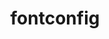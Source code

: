 ---
title: "fontconfig"
layout: cache
categories: [package, develop]
meta: {"compilers": ["gcc@=10.2.1", "gcc@=10.5.0", "gcc@=11.1.0", "gcc@=11.4.0", "gcc@=13.3.0", "oneapi@=2024.2.1"], "num_specs": 40, "num_specs_by_stack": {"data-vis-sdk": 8, "developer-tools-aarch64-linux-gnu": 4, "developer-tools-manylinux2014": 1, "developer-tools-x86_64_v3-linux-gnu": 4, "e4s": 7, "e4s-oneapi": 6, "hep": 7, "root": 40}, "oss": ["centos7", "rhel8", "ubuntu20.04", "ubuntu22.04"], "platforms": ["linux"], "stacks": ["data-vis-sdk", "developer-tools-aarch64-linux-gnu", "developer-tools-manylinux2014", "developer-tools-x86_64_v3-linux-gnu", "e4s", "e4s-oneapi", "hep", "root"], "targets": ["aarch64", "x86_64_v3"], "versions": ["2.15.0"]}
spec_details: [{"compiler": "gcc@=10.2.1", "hash": "2bc7blftw7dlepx7qbj5rtjrlzkz4u5f", "os": "centos7", "platform": "linux", "size": "-", "stacks": ["developer-tools-manylinux2014", "root"], "target": "x86_64_v3", "variants": ["build_system=autotools", "~pic"], "versions": ["2.15.0"]}, {"compiler": "gcc@=11.4.0", "hash": "2knhjx7zila3ashoes6l42jhjweeiw44", "os": "ubuntu22.04", "platform": "linux", "size": "-", "stacks": ["e4s", "root"], "target": "x86_64_v3", "variants": ["build_system=autotools", "~pic"], "versions": ["2.15.0"]}, {"compiler": "oneapi@=2024.2.1", "hash": "4bnvnigy7qm3au2e2ryvnmiqd4c7mc4q", "os": "ubuntu22.04", "platform": "linux", "size": "-", "stacks": ["e4s-oneapi", "root"], "target": "x86_64_v3", "variants": ["build_system=autotools", "~pic"], "versions": ["2.15.0"]}, {"compiler": "gcc@=10.5.0", "hash": "4qo7nvy3txsvxktewfqp625al77vzfpz", "os": "centos7", "platform": "linux", "size": "-", "stacks": ["developer-tools-x86_64_v3-linux-gnu", "root"], "target": "x86_64_v3", "variants": ["build_system=autotools", "~pic"], "versions": ["2.15.0"]}, {"compiler": "gcc@=11.4.0", "hash": "6g2imut5wmtoiyawwz3y4pt5ftv7igbe", "os": "ubuntu22.04", "platform": "linux", "size": "-", "stacks": ["e4s", "root"], "target": "x86_64_v3", "variants": ["build_system=autotools", "~pic"], "versions": ["2.15.0"]}, {"compiler": "gcc@=11.4.0", "hash": "7b4nlbyhx56nme3df4ho473arch7kzog", "os": "ubuntu22.04", "platform": "linux", "size": "-", "stacks": ["hep", "root"], "target": "x86_64_v3", "variants": ["build_system=autotools", "~pic"], "versions": ["2.15.0"]}, {"compiler": "gcc@=11.1.0", "hash": "7jvzj6b4codjvdl6xpwqrnkek55f7tyw", "os": "ubuntu20.04", "platform": "linux", "size": "-", "stacks": ["data-vis-sdk", "root"], "target": "x86_64_v3", "variants": ["build_system=autotools", "~pic"], "versions": ["2.15.0"]}, {"compiler": "gcc@=11.4.0", "hash": "7ptejepajayfloj7765wjvimcha2qrsm", "os": "ubuntu22.04", "platform": "linux", "size": "-", "stacks": ["hep", "root"], "target": "x86_64_v3", "variants": ["build_system=autotools", "~pic"], "versions": ["2.15.0"]}, {"compiler": "gcc@=13.3.0", "hash": "7wu4oszlvlvetnc6loxdqj44olgddy4b", "os": "rhel8", "platform": "linux", "size": "-", "stacks": ["developer-tools-aarch64-linux-gnu", "root"], "target": "aarch64", "variants": ["build_system=autotools", "~pic"], "versions": ["2.15.0"]}, {"compiler": "oneapi@=2024.2.1", "hash": "buiudg6odrhekoe4gvhfrthvonexfebg", "os": "ubuntu22.04", "platform": "linux", "size": "-", "stacks": ["e4s-oneapi", "root"], "target": "x86_64_v3", "variants": ["build_system=autotools", "~pic"], "versions": ["2.15.0"]}, {"compiler": "gcc@=11.1.0", "hash": "dnjrbptrv6fp2756yugrm7r7lxprtpn5", "os": "ubuntu20.04", "platform": "linux", "size": "-", "stacks": ["data-vis-sdk", "root"], "target": "x86_64_v3", "variants": ["build_system=autotools", "~pic"], "versions": ["2.15.0"]}, {"compiler": "gcc@=11.4.0", "hash": "ds5c2tric7zzpp2btp6baaqn5hkovmks", "os": "ubuntu22.04", "platform": "linux", "size": "-", "stacks": ["e4s", "root"], "target": "x86_64_v3", "variants": ["build_system=autotools", "~pic"], "versions": ["2.15.0"]}, {"compiler": "gcc@=11.4.0", "hash": "f6p6te2qrotuyod2qnxsbgwqcy2lgol6", "os": "ubuntu22.04", "platform": "linux", "size": "-", "stacks": ["hep", "root"], "target": "x86_64_v3", "variants": ["build_system=autotools", "~pic"], "versions": ["2.15.0"]}, {"compiler": "gcc@=11.1.0", "hash": "f7ydi26s6s674fsquzad4e2rb7majvxo", "os": "ubuntu20.04", "platform": "linux", "size": "-", "stacks": ["data-vis-sdk", "root"], "target": "x86_64_v3", "variants": ["build_system=autotools", "~pic"], "versions": ["2.15.0"]}, {"compiler": "gcc@=13.3.0", "hash": "gtqceuddinvk3p55kyu7dmyvx6ppndi3", "os": "rhel8", "platform": "linux", "size": "-", "stacks": ["developer-tools-aarch64-linux-gnu", "root"], "target": "aarch64", "variants": ["build_system=autotools", "~pic"], "versions": ["2.15.0"]}, {"compiler": "gcc@=13.3.0", "hash": "h5qd7wq2jrrcguktpxywwznb53xvatii", "os": "rhel8", "platform": "linux", "size": "-", "stacks": ["developer-tools-aarch64-linux-gnu", "root"], "target": "aarch64", "variants": ["build_system=autotools", "~pic"], "versions": ["2.15.0"]}, {"compiler": "gcc@=11.1.0", "hash": "hjh2viibzpfd52sejjzui5ertvfxbfmb", "os": "ubuntu20.04", "platform": "linux", "size": "-", "stacks": ["data-vis-sdk", "root"], "target": "x86_64_v3", "variants": ["build_system=autotools", "~pic"], "versions": ["2.15.0"]}, {"compiler": "gcc@=11.1.0", "hash": "hrnjmmphh43wewduemqqkymhs2ehugme", "os": "ubuntu20.04", "platform": "linux", "size": "-", "stacks": ["data-vis-sdk", "root"], "target": "x86_64_v3", "variants": ["build_system=autotools", "~pic"], "versions": ["2.15.0"]}, {"compiler": "gcc@=13.3.0", "hash": "idodlgourww66shu6uhrdbbqlfgcfb6i", "os": "rhel8", "platform": "linux", "size": "-", "stacks": ["developer-tools-aarch64-linux-gnu", "root"], "target": "aarch64", "variants": ["build_system=autotools", "~pic"], "versions": ["2.15.0"]}, {"compiler": "gcc@=13.3.0", "hash": "j36ng7chlmdcapfhpfpfmbuicnxhrna5", "os": "rhel8", "platform": "linux", "size": "-", "stacks": ["root"], "target": "aarch64", "variants": ["build_system=autotools", "~pic"], "versions": ["2.15.0"]}, {"compiler": "oneapi@=2024.2.1", "hash": "kgyewd5yeiw4oehvpa3qfenwbiz2ep6v", "os": "ubuntu22.04", "platform": "linux", "size": "-", "stacks": ["e4s-oneapi", "root"], "target": "x86_64_v3", "variants": ["build_system=autotools", "~pic"], "versions": ["2.15.0"]}, {"compiler": "gcc@=11.4.0", "hash": "li7fggnwsz5zsfm3j62rkusdq2sk7jbr", "os": "ubuntu22.04", "platform": "linux", "size": "-", "stacks": ["e4s", "root"], "target": "x86_64_v3", "variants": ["build_system=autotools", "~pic"], "versions": ["2.15.0"]}, {"compiler": "gcc@=10.5.0", "hash": "lur7vrfa7zuccjij7nu5lr6zhisyyym3", "os": "centos7", "platform": "linux", "size": "-", "stacks": ["developer-tools-x86_64_v3-linux-gnu", "root"], "target": "x86_64_v3", "variants": ["build_system=autotools", "~pic"], "versions": ["2.15.0"]}, {"compiler": "gcc@=11.4.0", "hash": "mbwulf64xnmkg2l2oxv7i5tlhrfico5v", "os": "ubuntu22.04", "platform": "linux", "size": "-", "stacks": ["e4s", "root"], "target": "x86_64_v3", "variants": ["build_system=autotools", "~pic"], "versions": ["2.15.0"]}, {"compiler": "gcc@=10.5.0", "hash": "ncfqp7myuuy6kw6272utjdnt4qz7s5th", "os": "centos7", "platform": "linux", "size": "-", "stacks": ["developer-tools-x86_64_v3-linux-gnu", "root"], "target": "x86_64_v3", "variants": ["build_system=autotools", "~pic"], "versions": ["2.15.0"]}, {"compiler": "gcc@=10.5.0", "hash": "niwlpvngpwzsdaxw75w25oe5dnfrp4md", "os": "centos7", "platform": "linux", "size": "-", "stacks": ["developer-tools-x86_64_v3-linux-gnu", "root"], "target": "x86_64_v3", "variants": ["build_system=autotools", "~pic"], "versions": ["2.15.0"]}, {"compiler": "gcc@=11.1.0", "hash": "nohl7q5z5c63rtguo43vdflu34b76lv2", "os": "ubuntu20.04", "platform": "linux", "size": "-", "stacks": ["data-vis-sdk", "root"], "target": "x86_64_v3", "variants": ["build_system=autotools", "~pic"], "versions": ["2.15.0"]}, {"compiler": "gcc@=11.4.0", "hash": "nxno3yl5dsrytkzv7zdemfykjlz35kez", "os": "ubuntu22.04", "platform": "linux", "size": "-", "stacks": ["e4s", "root"], "target": "x86_64_v3", "variants": ["build_system=autotools", "~pic"], "versions": ["2.15.0"]}, {"compiler": "gcc@=11.4.0", "hash": "qprpp4vmyoloea2h5tu43mumdasilamc", "os": "ubuntu22.04", "platform": "linux", "size": "-", "stacks": ["hep", "root"], "target": "x86_64_v3", "variants": ["build_system=autotools", "~pic"], "versions": ["2.15.0"]}, {"compiler": "oneapi@=2024.2.1", "hash": "rsz6fvt66fskzefw67ffmosdmnlvorkh", "os": "ubuntu22.04", "platform": "linux", "size": "-", "stacks": ["root"], "target": "x86_64_v3", "variants": ["build_system=autotools", "~pic"], "versions": ["2.15.0"]}, {"compiler": "gcc@=11.4.0", "hash": "slndq7wivbqtelh7ix7s4pult7v2lq7l", "os": "ubuntu22.04", "platform": "linux", "size": "-", "stacks": ["hep", "root"], "target": "x86_64_v3", "variants": ["build_system=autotools", "~pic"], "versions": ["2.15.0"]}, {"compiler": "oneapi@=2024.2.1", "hash": "thdvedrph5v2tabveqp6odpwbyikzxrw", "os": "ubuntu22.04", "platform": "linux", "size": "-", "stacks": ["e4s-oneapi", "root"], "target": "x86_64_v3", "variants": ["build_system=autotools", "~pic"], "versions": ["2.15.0"]}, {"compiler": "oneapi@=2024.2.1", "hash": "w6e6m36zivzgttteuyergtsd3yofm5xp", "os": "ubuntu22.04", "platform": "linux", "size": "-", "stacks": ["e4s-oneapi", "root"], "target": "x86_64_v3", "variants": ["build_system=autotools", "~pic"], "versions": ["2.15.0"]}, {"compiler": "gcc@=11.4.0", "hash": "woptt4iyxnfky7h4a5kumkclzc7ldey3", "os": "ubuntu22.04", "platform": "linux", "size": "-", "stacks": ["hep", "root"], "target": "x86_64_v3", "variants": ["build_system=autotools", "~pic"], "versions": ["2.15.0"]}, {"compiler": "gcc@=11.4.0", "hash": "yhmucvf2za3imssfym3kmd32rfpevgkj", "os": "ubuntu22.04", "platform": "linux", "size": "-", "stacks": ["hep", "root"], "target": "x86_64_v3", "variants": ["build_system=autotools", "~pic"], "versions": ["2.15.0"]}, {"compiler": "oneapi@=2024.2.1", "hash": "yjtm7arycmhxqpjcaxr3do6h7jc6pzkq", "os": "ubuntu22.04", "platform": "linux", "size": "-", "stacks": ["e4s-oneapi", "root"], "target": "x86_64_v3", "variants": ["build_system=autotools", "~pic"], "versions": ["2.15.0"]}, {"compiler": "gcc@=11.1.0", "hash": "z76i6ucezsd2uke6wxrcq627omn3rkni", "os": "ubuntu20.04", "platform": "linux", "size": "-", "stacks": ["data-vis-sdk", "root"], "target": "x86_64_v3", "variants": ["build_system=autotools", "~pic"], "versions": ["2.15.0"]}, {"compiler": "gcc@=10.5.0", "hash": "zey2v44xi4encmdcjbjf5ncvlgrali5c", "os": "centos7", "platform": "linux", "size": "-", "stacks": ["root"], "target": "x86_64_v3", "variants": ["build_system=autotools", "~pic"], "versions": ["2.15.0"]}, {"compiler": "gcc@=11.1.0", "hash": "zovlmgniranzmommhjwju32brjholq2f", "os": "ubuntu20.04", "platform": "linux", "size": "-", "stacks": ["data-vis-sdk", "root"], "target": "x86_64_v3", "variants": ["build_system=autotools", "~pic"], "versions": ["2.15.0"]}, {"compiler": "gcc@=11.4.0", "hash": "zqzzqscj7jo32exdn4uxevxacnirw44q", "os": "ubuntu22.04", "platform": "linux", "size": "-", "stacks": ["e4s", "root"], "target": "x86_64_v3", "variants": ["build_system=autotools", "~pic"], "versions": ["2.15.0"]}]
---